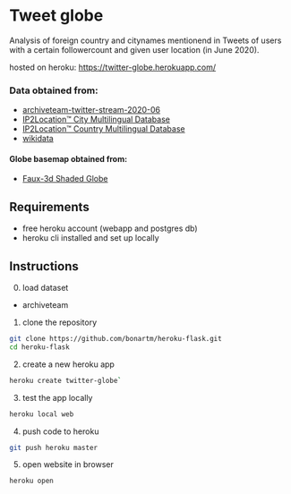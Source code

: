 # Tweet globe 


Analysis of foreign country and citynames mentionend in Tweets of users with a certain followercount and given user location (in June 2020). 

hosted on heroku: https://twitter-globe.herokuapp.com/

### Data obtained from:
- [archiveteam-twitter-stream-2020-06](https://archive.org/details/archiveteam-twitter-stream-2020-06)
- [IP2Location™ City Multilingual Database](https://www.ip2location.com/free/city-multilingual)
- [IP2Location™ Country Multilingual Database](https://www.ip2location.com/free/country-multilingual)
- [wikidata](https://query.wikidata.org/)

#### Globe basemap obtained from:
- [Faux-3d Shaded Globe](http://bl.ocks.org/dwtkns/4686432)

## Requirements

- free heroku account (webapp and postgres db)
- heroku cli installed and set up locally 

## Instructions

0. load dataset
* archiveteam

1. clone the repository

```bash
git clone https://github.com/bonartm/heroku-flask.git
cd heroku-flask
```

2. create a new heroku app

```bash
heroku create twitter-globe`
```

3. test the app locally

```bash
heroku local web
```

4. push code to heroku

```bash
git push heroku master
```

5. open website in browser

```bash
heroku open
```

